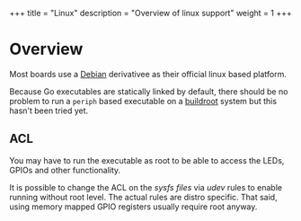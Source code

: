 +++
title = "Linux"
description = "Overview of linux support"
weight = 1
+++

# Overview

Most boards use a [Debian](http://debian.org/) derivativee as their official
linux based platform.

Because Go executables are statically linked by default, there should be no
problem to run a `periph` based executable on a
[buildroot](https://buildroot.org/) system but this hasn't been tried yet.


## ACL

You may have to run the executable as root to be able to access the LEDs, GPIOs
and other functionality.

It is possible to change the ACL on the _sysfs files_ via _udev_ rules to enable
running without root level. The actual rules are distro specific. That said,
using memory mapped GPIO registers usually require root anyway.
